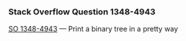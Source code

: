 ### Stack Overflow Question 1348-4943

[SO 1348-4943](https://stackoverflow.com/q/13484943) &mdash;
Print a binary tree in a pretty way

